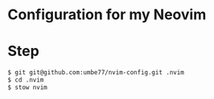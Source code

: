 # Configuration for my Neovim

# Step
```sh 
$ git git@github.com:umbe77/nvim-config.git .nvim
$ cd .nvim
$ stow nvim
```
